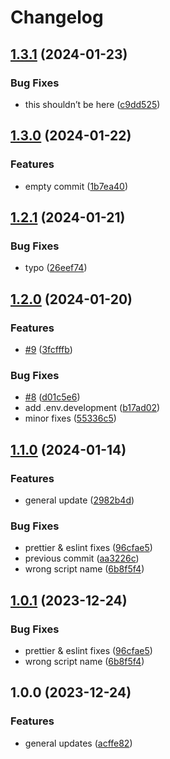 # Changelog

## [1.3.1](https://github.com/ProxityStudios/typescript-starter/compare/v1.3.0...v1.3.1) (2024-01-23)


### Bug Fixes

* this shouldn’t be here ([c9dd525](https://github.com/ProxityStudios/typescript-starter/commit/c9dd52586005b7a9c127346de5e9ef095e6bf968))

## [1.3.0](https://github.com/ProxityStudios/typescript-starter/compare/v1.2.1...v1.3.0) (2024-01-22)


### Features

* empty commit ([1b7ea40](https://github.com/ProxityStudios/typescript-starter/commit/1b7ea408ae60f2bfb7114d4ba8b575ce3a7c9fac))

## [1.2.1](https://github.com/ProxityStudios/typescript-starter/compare/v1.2.0...v1.2.1) (2024-01-21)


### Bug Fixes

* typo ([26eef74](https://github.com/ProxityStudios/typescript-starter/commit/26eef74a455a71f4711df85516d70811a5a64abf))

## [1.2.0](https://github.com/ProxityStudios/typescript-starter/compare/v1.1.0...v1.2.0) (2024-01-20)


### Features

* [#9](https://github.com/ProxityStudios/typescript-starter/issues/9) ([3fcfffb](https://github.com/ProxityStudios/typescript-starter/commit/3fcfffbc2cd3cb2bd46a89510135240df91ba7e1))


### Bug Fixes

* [#8](https://github.com/ProxityStudios/typescript-starter/issues/8) ([d01c5e6](https://github.com/ProxityStudios/typescript-starter/commit/d01c5e6b475b8fa5ad195c4d584690c8e88ecfad))
* add .env.development ([b17ad02](https://github.com/ProxityStudios/typescript-starter/commit/b17ad02e566f22244378d632c9a5dfab19820230))
* minor fixes ([55336c5](https://github.com/ProxityStudios/typescript-starter/commit/55336c59d871a922e675d2772813ef7cf633275a))

## [1.1.0](https://github.com/ProxityStudios/typescript-starter/compare/v1.0.0...v1.1.0) (2024-01-14)


### Features

* general update ([2982b4d](https://github.com/ProxityStudios/typescript-starter/commit/2982b4d27027cfa8b6d82962d3bcdcb593064737))


### Bug Fixes

* prettier & eslint fixes ([96cfae5](https://github.com/ProxityStudios/typescript-starter/commit/96cfae52bb5d4bfdb9433d26251c60d00919c77e))
* previous commit ([aa3226c](https://github.com/ProxityStudios/typescript-starter/commit/aa3226c35102cf2f1d01a840f66050a28d2b6ced))
* wrong script name ([6b8f5f4](https://github.com/ProxityStudios/typescript-starter/commit/6b8f5f4d921066c49442a4d5ad6d6f587ad471bf))

## [1.0.1](https://github.com/ProxityStudios/typescript-starter/compare/v1.0.0...v1.0.1) (2023-12-24)


### Bug Fixes

* prettier & eslint fixes ([96cfae5](https://github.com/ProxityStudios/typescript-starter/commit/96cfae52bb5d4bfdb9433d26251c60d00919c77e))
* wrong script name ([6b8f5f4](https://github.com/ProxityStudios/typescript-starter/commit/6b8f5f4d921066c49442a4d5ad6d6f587ad471bf))

## 1.0.0 (2023-12-24)


### Features

* general updates ([acffe82](https://github.com/ProxityStudios/typescript-starter/commit/acffe8220519dae2535df05bf403478906036119))
